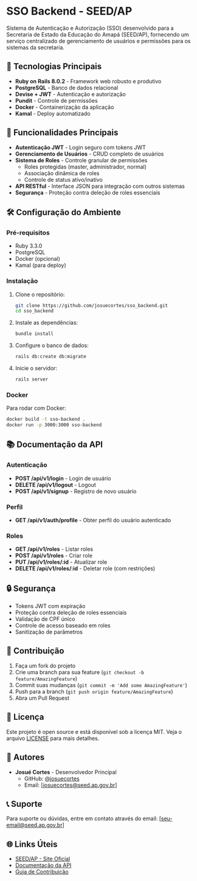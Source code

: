# SSO Backend - SEED/AP

Sistema de Autenticação e Autorização (SSO) desenvolvido para a Secretaria de Estado da Educação do Amapá (SEED/AP), fornecendo um serviço centralizado de gerenciamento de usuários e permissões para os sistemas da secretaria.

## 🚀 Tecnologias Principais

- **Ruby on Rails 8.0.2** - Framework web robusto e produtivo
- **PostgreSQL** - Banco de dados relacional
- **Devise + JWT** - Autenticação e autorização
- **Pundit** - Controle de permissões
- **Docker** - Containerização da aplicação
- **Kamal** - Deploy automatizado

## 🔐 Funcionalidades Principais

- **Autenticação JWT** - Login seguro com tokens JWT
- **Gerenciamento de Usuários** - CRUD completo de usuários
- **Sistema de Roles** - Controle granular de permissões
  - Roles protegidas (master, administrador, normal)
  - Associação dinâmica de roles
  - Controle de status ativo/inativo
- **API RESTful** - Interface JSON para integração com outros sistemas
- **Segurança** - Proteção contra deleção de roles essenciais

## 🛠️ Configuração do Ambiente

### Pré-requisitos

- Ruby 3.3.0
- PostgreSQL
- Docker (opcional)
- Kamal (para deploy)

### Instalação

1. Clone o repositório:
   ```bash
   git clone https://github.com/josuecortes/sso_backend.git
   cd sso_backend
   ```

2. Instale as dependências:
   ```bash
   bundle install
   ```

3. Configure o banco de dados:
   ```bash
   rails db:create db:migrate
   ```

4. Inicie o servidor:
   ```bash
   rails server
   ```

### Docker

Para rodar com Docker:

```bash
docker build -t sso-backend .
docker run -p 3000:3000 sso-backend
```

## 📚 Documentação da API

### Autenticação

- **POST /api/v1/login** - Login de usuário
- **DELETE /api/v1/logout** - Logout
- **POST /api/v1/signup** - Registro de novo usuário

### Perfil

- **GET /api/v1/auth/profile** - Obter perfil do usuário autenticado

### Roles

- **GET /api/v1/roles** - Listar roles
- **POST /api/v1/roles** - Criar role
- **PUT /api/v1/roles/:id** - Atualizar role
- **DELETE /api/v1/roles/:id** - Deletar role (com restrições)

## 🔒 Segurança

- Tokens JWT com expiração
- Proteção contra deleção de roles essenciais
- Validação de CPF único
- Controle de acesso baseado em roles
- Sanitização de parâmetros

## 🤝 Contribuição

1. Faça um fork do projeto
2. Crie uma branch para sua feature (`git checkout -b feature/AmazingFeature`)
3. Commit suas mudanças (`git commit -m 'Add some AmazingFeature'`)
4. Push para a branch (`git push origin feature/AmazingFeature`)
5. Abra um Pull Request

## 📝 Licença

Este projeto é open source e está disponível sob a licença MIT. Veja o arquivo [LICENSE](LICENSE) para mais detalhes.

## 👥 Autores

- **Josué Cortes** - Desenvolvedor Principal
  - GitHub: [@josuecortes](https://github.com/josuecortes)
  - Email: [josuecortes@seed.ap.gov.br]

## 📞 Suporte

Para suporte ou dúvidas, entre em contato através do email: [seu-email@seed.ap.gov.br]

## 🌐 Links Úteis

- [SEED/AP - Site Oficial](https://www.seed.ap.gov.br)
- [Documentação da API](docs/api.md)
- [Guia de Contribuição](CONTRIBUTING.md)
